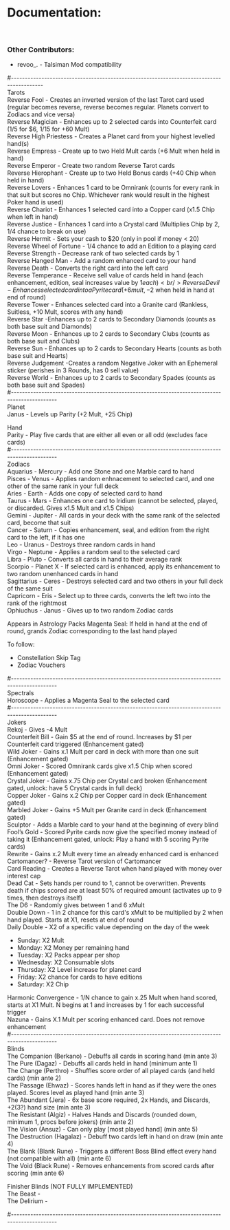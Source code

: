 <h1>Documentation:</h1><br/>

<h3>Other Contributors:</h3>

<ul>
<li>revoo_. - Talsiman Mod compatibility</li>
</ul>

#-----------------------------------------------------------------------------------------<br/>
Tarots<br/>
Reverse Fool - Creates an inverted version of the last Tarot card used (regular becomes reverse, reverse becomes regular. Planets
convert to Zodiacs and vice versa)<br/>
Reverse Magician - Enhances up to 2 selected cards into Counterfeit card (1/5 for $6, 1/15 for +60 Mult)<br/>
Reverse High Priestess - Creates a Planet card from your highest levelled hand(s)<br/>
Reverse Empress - Create up to two Held Mult cards (+6 Mult when held in hand)<br/>
Reverse Emperor - Create two random Reverse Tarot cards<br/>
Reverse Hierophant - Create up to two Held Bonus cards (+40 Chip when held in hand)<br/>
Reverse Lovers - Enhances 1 card to be Omnirank (counts for every rank in that suit but scores no Chip. Whichever rank would result in the highest Poker hand is used)<br/>
Reverse Chariot - Enhances 1 selected card into a Copper card (x1.5 Chip when left in hand)<br/>
Reverse Justice - Enhances 1 card into a Crystal card (Multiplies Chip by 2, 1/4 chance to break on use)<br/>
Reverse Hermit - Sets your cash to $20 (only in pool if money < 20)<br/>
Reverse Wheel of Fortune - 1/4 chance to add an Edition to a playing card<br/>
Reverse Strength - Decrease rank of two selected cards by 1<br/>
Reverse Hanged Man - Add a random enhanced card to your hand<br/>
Reverse Death - Converts the right card into the left card<br/>
Reverse Temperance - Receive sell value of cards held in hand (each enhancement, edition, seal increases value by $1 each)<br/>
Reverse Devil - Enhances selected card into a Pyrite card (+6 mult, -$2 when held in hand at end of round)<br/>
Reverse Tower - Enhances selected card into a Granite card (Rankless, Suitless, +10 Mult, scores with any hand)<br/>
Reverse Star -Enhances up to 2 cards to Secondary Diamonds (counts as both base suit and Diamonds)<br/>
Reverse Moon - Enhances up to 2 cards to Secondary Clubs (counts as both base suit and Clubs)<br/>
Reverse Sun - Enhances up to 2 cards to Secondary Hearts (counts as both base suit and Hearts)<br/>
Reverse Judgement -Creates a random Negative Joker with an Ephemeral sticker (perishes in 3 Rounds, has 0 sell value)<br/>
Reverse World - Enhances up to 2 cards to Secondary Spades (counts as both base suit and Spades)<br/>
#----------------------------------------------------------------------------------------------<br/>
Planet<br/>
Janus - Levels up Parity (+2 Mult, +25 Chip)<br/>

Hand<br/>
Parity - Play five cards that are either all even or all odd (excludes face cards)<br/>
#----------------------------------------------------------------------------------------------<br/>
Zodiacs<br/>
Aquarius - Mercury - Add one Stone and one Marble card to hand<br/>
Pisces - Venus - Applies random enhnacement to selected card, and one other of the same rank in your full deck<br/>
Aries - Earth - Adds one copy of selected card to hand <br/>
Taurus - Mars - Enhances one card to Iridium (cannot be selected, played, or discarded. Gives x1.5 Mult and x1.5 Chips)<br/>
Gemini - Jupiter - All cards in your deck with the same rank of the selected card, become that suit<br/>
Cancer - Saturn - Copies enhancement, seal, and edition from the right card to the left, if it has one<br/>
Leo - Uranus - Destroys three random cards in hand<br/>
Virgo - Neptune - Applies a random seal to the selected card<br/>
Libra - Pluto - Converts all cards in hand to their average rank<br/>
Scorpio - Planet X - If selected card is enhanced, apply its enhancement to two random unenhanced cards in hand<br/>
Sagittarius - Ceres - Destroys selected card and two others in your full deck of the same suit<br/>
Capricorn - Eris - Select up to three cards, converts the left two into the rank of the rightmost<br/>
Ophiuchus - Janus - Gives up to two random Zodiac cards<br/>

Appears in Astrology Packs<bt/>
Magenta Seal: If held in hand at the end of round, grands Zodiac corresponding to the last hand played

To follow:<br/>

<ul>
<li>Constellation Skip Tag</li>
<li>Zodiac Vouchers</li>
</ul>
#----------------------------------------------------------------------------------------------<br/>
Spectrals<br/>
Horoscope - Applies a Magenta Seal to the selected card<br/>
#----------------------------------------------------------------------------------------------<br/>
Jokers<br/>
Rekoj - Gives -4 Mult<br/>
Counterfeit Bill - Gain $5 at the end of round. Increases by $1 per Counterfeit card triggered (Enhancement gated)<br/>
Wild Joker - Gains x.1 Mult per card in deck with more than one suit (Enhancement gated)<br/>
Omni Joker - Scored Omnirank cards give x1.5 Chip when scored (Enhancement gated)<br/>
Crystal Joker - Gains x.75 Chip per Crystal card broken (Enhancement gated, unlock: have 5 Crystal cards in full deck)<br/>
Copper Joker - Gains x.2 Chip per Copper card in deck (Enhancement gated)<br/>
Marbled Joker - Gains +5 Mult per Granite card in deck (Enhancement gated)<br/>
Sculptor - Adds a Marble card to your hand at the beginning of every blind<br/>
Fool’s Gold - Scored Pyrite cards now give the specified money instead of taking it (Enhancement gated, unlock: Play a hand with 5 scoring Pyrite cards)<br/>
Rewrite - Gains x.2 Mult every time an already enhanced card is enhanced<br/>
Cartomancer? - Reverse Tarot version of Cartomancer<br/>
Card Reading - Creates a Reverse Tarot when hand played with money over interest cap<br/>
Dead Cat - Sets hands per round to 1, cannot be overwritten. Prevents death if chips scored are at least 50% of required amount (activates up to 9 times, then destroys itself)<br/>
The D6 - Randomly gives between 1 and 6 xMult<br/>
Double Down - 1 in 2 chance for this card's xMult to be multiplied by 2 when hand played. Starts at X1, resets at end of round<br/>
Daily Double - X2 of a specific value depending on the day of the week<br/>

<ul>
<li>Sunday: X2 Mult</li>
<li>Monday: X2 Money per remaining hand</li>
<li>Tuesday: X2 Packs appear per shop</li>
<li>Wednesday: X2 Consumable slots</li>
<li>Thursday: X2 Level increase for planet card</li>
<li>Friday: X2 chance for cards to have editions</li>
<li>Saturday: X2 Chip</li>
</ul>
Harmonic Convergence - 1/N chance to gain x.25 Mult when hand scored, starts at X1 Mult.  N begins at 1 and increases by 1 for each successful trigger<br/>
Nazuna - Gains X.1 Mult per scoring enhanced card. Does not remove enhancement<br/>
#----------------------------------------------------------------------------------------------<br/>
Blinds<br/>
The Companion (Berkano) - Debuffs all cards in scoring hand (min ante 3)<br/>
The Pure (Dagaz) - Debuffs all cards held in hand (minimum ante 1)<br/>
The Change (Perthro) - Shuffles score order of all played cards (and held cards) (min ante 2)<br/>
The Passage (Ehwaz) - Scores hands left in hand as if they were the ones played. Scores level as played hand (min ante 3)<br/>
The Abundant (Jera) - 6x base score required, 2x Hands, and Discards, +2(3?) hand size (min ante 3)<br/>
The Resistant (Algiz) - Halves Hands and Discards (rounded down, minimum 1, procs before jokers) (min ante 2)<br/>
The Vision (Ansuz) - Can only play [most played hand] (min ante 5)<br/>
The Destruction (Hagalaz) - Debuff two cards left in hand on draw (min ante 4)<br/>
The Blank (Blank Rune) - Triggers a different Boss Blind effect every hand (not compatible with all) (min ante 6)<br/>
The Void (Black Rune) - Removes enhancements from scored cards after scoring (min ante 6)<br/>

Finisher Blinds (NOT FULLY IMPLEMENTED)<br/>
The Beast - <br/>
The Delirium - <br/>

#----------------------------------------------------------------------------------------------<br/>
